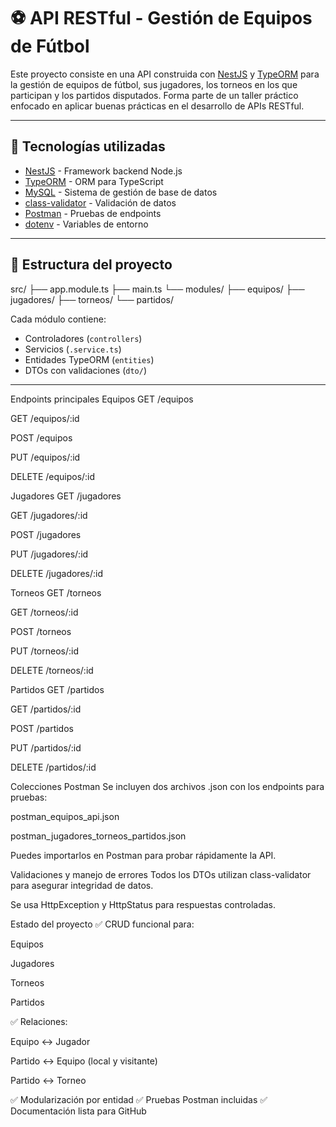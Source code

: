 # ⚽ API RESTful - Gestión de Equipos de Fútbol

Este proyecto consiste en una API construida con [NestJS](https://nestjs.com/) y [TypeORM](https://typeorm.io/) para la gestión de equipos de fútbol, sus jugadores, los torneos en los que participan y los partidos disputados. Forma parte de un taller práctico enfocado en aplicar buenas prácticas en el desarrollo de APIs RESTful.

---

## 🚀 Tecnologías utilizadas

- [NestJS](https://nestjs.com/) - Framework backend Node.js
- [TypeORM](https://typeorm.io/) - ORM para TypeScript
- [MySQL](https://www.mysql.com/) - Sistema de gestión de base de datos
- [class-validator](https://github.com/typestack/class-validator) - Validación de datos
- [Postman](https://www.postman.com/) - Pruebas de endpoints
- [dotenv](https://github.com/motdotla/dotenv) - Variables de entorno

---

## 📁 Estructura del proyecto
src/
├── app.module.ts
├── main.ts
└── modules/
├── equipos/
├── jugadores/
├── torneos/
└── partidos/

Cada módulo contiene:
- Controladores (`controllers`)
- Servicios (`.service.ts`)
- Entidades TypeORM (`entities`)
- DTOs con validaciones (`dto/`)

---

Endpoints principales
Equipos
GET /equipos

GET /equipos/:id

POST /equipos

PUT /equipos/:id

DELETE /equipos/:id

Jugadores
GET /jugadores

GET /jugadores/:id

POST /jugadores

PUT /jugadores/:id

DELETE /jugadores/:id

Torneos
GET /torneos

GET /torneos/:id

POST /torneos

PUT /torneos/:id

DELETE /torneos/:id

Partidos
GET /partidos

GET /partidos/:id

POST /partidos

PUT /partidos/:id

DELETE /partidos/:id


Colecciones Postman
Se incluyen dos archivos .json con los endpoints para pruebas:

postman_equipos_api.json

postman_jugadores_torneos_partidos.json

Puedes importarlos en Postman para probar rápidamente la API.

Validaciones y manejo de errores
Todos los DTOs utilizan class-validator para asegurar integridad de datos.

Se usa HttpException y HttpStatus para respuestas controladas.


Estado del proyecto
✅ CRUD funcional para:

Equipos

Jugadores

Torneos

Partidos

✅ Relaciones:

Equipo ↔ Jugador

Partido ↔ Equipo (local y visitante)

Partido ↔ Torneo

✅ Modularización por entidad
✅ Pruebas Postman incluidas
✅ Documentación lista para GitHub

